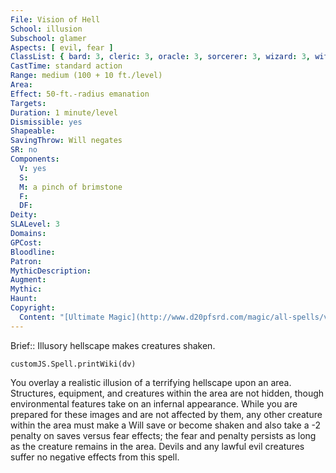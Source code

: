 ```yaml
---
File: Vision of Hell
School: illusion
Subschool: glamer
Aspects: [ evil, fear ]
ClassList: { bard: 3, cleric: 3, oracle: 3, sorcerer: 3, wizard: 3, witch: 3, bloodrager: 3, occultist: 3, psychic: 3, mesmerist: 3 }
CastTime: standard action
Range: medium (100 + 10 ft./level)
Area: 
Effect: 50-ft.-radius emanation
Targets: 
Duration: 1 minute/level
Dismissible: yes
Shapeable: 
SavingThrow: Will negates
SR: no
Components:
  V: yes
  S: 
  M: a pinch of brimstone
  F: 
  DF: 
Deity: 
SLALevel: 3
Domains: 
GPCost: 
Bloodline: 
Patron: 
MythicDescription: 
Augment: 
Mythic: 
Haunt: 
Copyright:
  Content: "[Ultimate Magic](http://www.d20pfsrd.com/magic/all-spells/v/vision-of-hell)"
---
```

Brief:: Illusory hellscape makes creatures shaken.

```dataviewjs
customJS.Spell.printWiki(dv)
```

You overlay a realistic illusion of a terrifying hellscape upon an area. Structures, equipment, and creatures within the area are not hidden, though environmental features take on an infernal appearance. While you are prepared for these images and are not affected by them, any other creature within the area must make a Will save or become shaken and also take a -2 penalty on saves versus fear effects; the fear and penalty persists as long as the creature remains in the area. Devils and any lawful evil creatures suffer no negative effects from this spell.
